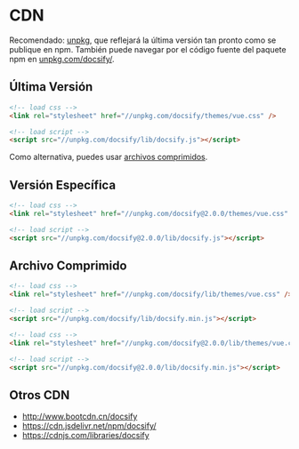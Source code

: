 # CDN

Recomendado: [unpkg](//unpkg.com), que reflejará la última versión tan pronto como se publique en npm. También puede navegar por el código fuente del paquete npm en [unpkg.com/docsify/](//unpkg.com/docsify/).

## Última Versión

```html
<!-- load css -->
<link rel="stylesheet" href="//unpkg.com/docsify/themes/vue.css" />

<!-- load script -->
<script src="//unpkg.com/docsify/lib/docsify.js"></script>
```

Como alternativa, puedes usar [archivos comprimidos](/es/#compressed-file).

## Versión Específica

```html
<!-- load css -->
<link rel="stylesheet" href="//unpkg.com/docsify@2.0.0/themes/vue.css" />

<!-- load script -->
<script src="//unpkg.com/docsify@2.0.0/lib/docsify.js"></script>
```

## Archivo Comprimido

```html
<!-- load css -->
<link rel="stylesheet" href="//unpkg.com/docsify/lib/themes/vue.css" />

<!-- load script -->
<script src="//unpkg.com/docsify/lib/docsify.min.js"></script>
```

```html
<!-- load css -->
<link rel="stylesheet" href="//unpkg.com/docsify@2.0.0/lib/themes/vue.css" />

<!-- load script -->
<script src="//unpkg.com/docsify@2.0.0/lib/docsify.min.js"></script>
```

## Otros CDN

- http://www.bootcdn.cn/docsify
- https://cdn.jsdelivr.net/npm/docsify/
- https://cdnjs.com/libraries/docsify
